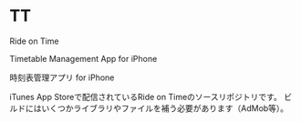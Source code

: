 TT
==

Ride on Time

Timetable Management App for iPhone

時刻表管理アプリ for iPhone

iTunes App Storeで配信されているRide on Timeのソースリポジトリです。
ビルドにはいくつかライブラリやファイルを補う必要があります（AdMob等）。
